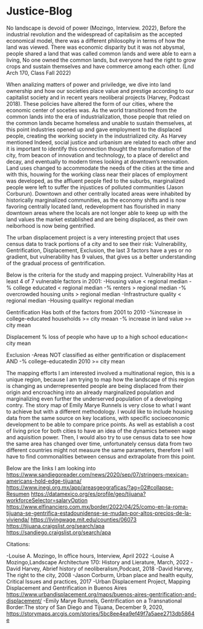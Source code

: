 # Justice-Blog

No landscape is devoid of power (Mozingo, Interview. 2022), Before the industrial revolution and the widespread of capitalisim as the accepted economical model, there was a different philosophy in terms of how the land was viewed. There was economic disparity but it was not abysmal, people shared a land that was called common lands and were able to earn a living, No one owned the common lands, but everyone had the right to grow crops and sustain themselves and have commerce among each other. (Lnd Arch 170, Class Fall 2022) 

When analizing matters of power and priviledge, we dive into land ownership and how our societies place value and prestige according to our capitalist society and in recent years neoliberal projects (Harvey, Podcast 2018). 
These policies have altered the form of our cities, where the economic center of soceties was. As the world transitioned from the common lands into the era of industrialization, those people that relied on the common lands became homeless and unable to sustain themselves, at this point industries opened up and gave employment to the displaced people, creating the working society in the industrialized city. 
As Harvey mentioned Indeed, social justice and urbanism are related to each other and it is important to identify this connection thought the transformation of the city, from beacon of innovation and technology, to a place of derelict and decay, and eventually to modern times looking at downtown’s renovation. Land uses changed to accommodate the needs of the cities at the time and with this, houwing for the working class near their places of employment was developed, as the affluent people fled to the suburbs, marginalized people were left to suffer the injustices of polluted communities (Jason Corburun).
Downtown and other centrally located areas were inhabited by historically marginalized communities, as the economy shifts and is now favoring centrally located land, redevelopment has flourished in many downtown areas where the locals are not longer able to keep up with the land values the market established and are being displaced, as their own neiborhood is now being gentrified. 

The urban displacement project is a very interesting project that uses census data to track portions of a city and to see their risk: 
Vulnerability, Gentrification, Displacement, Exclusion, the last 3 factors have a yes or no gradient, but vulnerability has 9 values, that gives us a better understanding of the gradual process of gentrification. 

Below is the criteria for the study and mapping project. 
Vulnerability
Has at least 4 of 7 vulnerable factors in 2001: 
-Housing value < regional median
-% college educated  < regional median
-% renters > regional median
-% overcrowded housing units > regional median
-Infrastructure quality < regional median
-Housing quality< regional median

Gentrification
Has both of the factors from 2001 to 2010
-%increase in college-educated households >= city meaan
-% increase in land value >= city mean

Displacement
% loss of people who have up to a high school education< city mean

Exclusion
-Areas NOT classified as either gentrification or displacement 
AND
-% college-educatedin 2010 >= city mean 



The mapping efforts I am interested involved a multinational region, this is a unique region, because I am trying to map how the landscape of this region is changing as underrepresented people are being displaced from their origin and encroaching into an already marginalized population and marginalizing even further the underserved population of a developing contry. 
The story map of Emily Marye Runnels is very close to what I want to achieve but with a different methodology. 
I would like to include housing data from the same source on key locations, with specific socioeconomic development to be able to compare price points. As well as establish a cost of living price for both cities to have an idea of the dynamics between wage and aquisition power. Then, I would also try to use census data to see how the same area has changed over time, unfortunately census data from two different countries might not measure the same parameters, therefore I will have to find commonalities between census and extrapolate from this point. 


Below are the links I am looking into 
https://www.sandiegoreader.com/news/2020/sep/07/stringers-mexican-americans-hold-edge-tijuana/
https://www.inegi.org.mx/app/areasgeograficas/?ag=02#collapse-Resumen
https://datamexico.org/es/profile/geo/tijuana?workforceSelector=salaryOption
https://www.elfinanciero.com.mx/border/2022/04/25/como-en-la-roma-tijuana-se-gentrifica-estadounidense-se-mudan-por-altos-precios-de-la-vivienda/ 
https://livingwage.mit.edu/counties/06073
https://tijuana.craigslist.org/search/apa
https://sandiego.craigslist.org/search/apa 


Citations: 

-Louise A. Mozingo, In office hours, Interview, April 2022
-Louise A Mozingo,Landscape Architecture 170: History and Lierature, March, 2022
-David Harvey, Abrief history of neoliberalism,Podcast,  2018
-David Harvey, The right to the city, 2008
-Jason Corburm, Urban place and health equity, Critical Issues and practices, 2017
-Urban Displacement Project, Mapping Displacement and Gentrification in Buenos Aires
https://www.urbandisplacement.org/maps/buenos-aires-gentrification-and-displacement/ 
-Emily Marye Runnels, Gentrification on a Transnational Border:The story of San Diego and Tijuana, December 9, 2020, https://storymaps.arcgis.com/stories/5bc8ee4ea9ef49f7a5aee2713db5864e 

